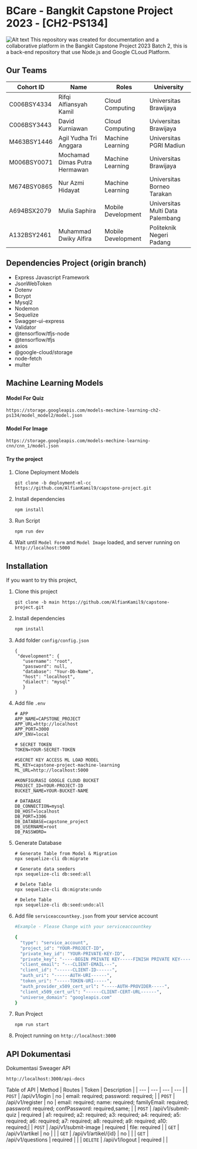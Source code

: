 ﻿# BCare - Bangkit Capstone Project 2023 - [CH2-PS134] 
![Alt text](https://github.com/AlfianKamil9/capstone-project/assets/113516282/ddf2137d-71ac-46cd-8c37-e949869c0a1c) 
This repository was created for documentation and a collaborative platform in the Bangkit Capstone Project 2023 Batch 2, this is a back-end repository that use Node.js and Google CLoud Platform.
## Our Teams
| Cohort ID | Name | Roles | University |
| ---    |  ---   | ---  | ---         |
| C006BSY4334 |  Rifqi Alfiansyah Kamil  | Cloud Computing  |   Universitas Brawijaya  |
| C006BSY3443 |  David Kurniawan  | Cloud Computing | Uviversitas Brawijaya |
| M463BSY1446 | Agil Yudha Tri Anggara | Machine Learning | Universitas PGRI Madiun |
| M006BSY0071 | Mochamad Dimas Putra Hermawan | Machine Learning | Universitas Brawijaya |
| M674BSY0865 | Nur Azmi Hidayat | Machine Learning | Universitas Borneo Tarakan |
| A694BSX2079 | Mulia Saphira | Mobile Development | Universitas Multi Data Palembang |
| A132BSY2461 | Muhammad Dwiky Alfira | Mobile Development | Politeknik Negeri Padang |

## Dependencies Project (origin branch)
- Express Javascript Framework
- JsonWebToken
- Dotenv
- Bcrypt
- Mysql2
- Nodemon
- Sequelize
- Swagger-ui-express
- Validator
- @tensorflow/tfjs-node
- @tensorflow/tfjs
- axios
- @google-cloud/storage
- node-fetch
- multer
## Machine Learning Models
#### Model For Quiz
   
   ```ModelQuiz
   https://storage.googleapis.com/models-mechine-learning-ch2-ps134/model_model2/model.json
   ```
#### Model For Image

   ```ModelImage
   https://storage.googleapis.com/models-mechine-learning-cnn/cnn_1/model.json
   ```
#### Try the project
1. Clone Deployment Models
   
   ```Clone
   git clone -b deployment-ml-cc https://github.com/AlfianKamil9/capstone-project.git
   ```
2. Install dependencies
   
   ```Bash
   npm install
   ```
3. Run Script
   
   ```Script
   npm run dev
   ```
4. Wait until `Model Form` and `Model Image` loaded, and server running on `http://localhost:5000`
## Installation 
If you want to try this project,
1. Clone this project
   
   ```Clone
   git clone -b main https://github.com/AlfianKamil9/capstone-project.git
   ````
2. Install dependencies

   ```Bash
   npm install
   ```
3. Add folder `config/config.json`

   ```Bashline
   {
    "development": {
      "username": "root",
      "password": null,
      "database": "Your-Db-Name",
      "host": "localhost",
      "dialect": "mysql"
      }
   }
   ```
4. Add file `.env`

   ```Bashenv
   # APP
   APP_NAME=CAPSTONE_PROJECT
   APP_URL=http://localhost
   APP_PORT=3000
   APP_ENV=local
   
   # SECRET TOKEN
   TOKEN=YOUR-SECRET-TOKEN
   
   #SECRET KEY ACCESS ML LOAD MODEL
   ML_KEY=capstone-project-machine-learning
   ML_URL=http://localhost:5000
   
   #KONFIGURASI GOOGLE CLOUD BUCKET
   PROJECT_ID=YOUR-PROJECT-ID
   BUCKET_NAME=YOUR-BUCKET-NAME
   
   # DATABASE
   DB_CONNECTION=mysql
   DB_HOST=localhost
   DB_PORT=3306
   DB_DATABASE=capstone_project
   DB_USERNAME=root
   DB_PASSWORD=
   ```

5. Generate Database
   
   ```Bashdb
   # Generate Table from Model & Migration
   npx sequelize-cli db:migrate
 
   # Generate data seeders
   npx sequelize-cli db:seed:all
 
   # Delete Table
   npx sequelize-cli db:migrate:undo
 
   # Delete Table
   npx sequelize-cli db:seed:undo:all
   ```

6. Add file `serviceaccountkey.json` from your service account

   ```bash
   #Example - Please Change with your serviceaccountkey

   {
     "type": "service_account",
     "project_id": "YOUR-PROJECT-ID",
     "private_key_id": "YOUR-PRIVATE-KEY-ID",
     "private_key": "-----BEGIN PRIVATE KEY-----FINISH PRIVATE KEY-----"
     "client_email": "---CLIENT-EMAIL---",
     "client_id": "------CLIENT-ID------",
     "auth_uri": "------AUTH-URI------",
     "token_uri": "-----TOKEN-URI-----",
     "auth_provider_x509_cert_url": "-----AUTH-PROVIDER-----",
     "client_x509_cert_url": "------CLIENT-CERT-URL------",
     "universe_domain": "googleapis.com"
   }
   
   ```
7. Run Project

   ```Bashrun
   npm run start
   ```
8. Project running on `http://localhost:3000`

## API Dokumentasi
Dokumentasi Sweager API
```Bashlink
http://localhost:3000/api-docs
```
Table of API
| Method | Routes | Token | Description |
| ---    |  ---   | ---  | ---         |
| `POST` | /api/v1/login | no | email: required;  password: required; |
| `POST` | /api/v1/register | no | email: required; name: required; familyEmail: required; password: required; confPassword: required,same; |
| `POST` | /api/v1/submit-quiz | required | a1: required; a2: required; a3: required; a4: required; a5: required; a6: required; a7: required; a8: required; a9: required; a10: required;|
| `POST` | /api/v1/submit-image | required | file: required |
| `GET`  | /api/v1/artikel | no | |
| `GET`  | /api/v1/artikel/{id} | no | |
| `GET` | /api/v1/questions | required | |
| `DELETE` | /api/v1/logout | required | |
